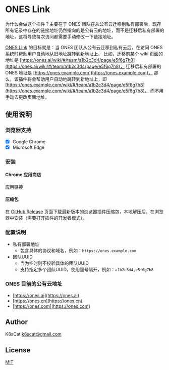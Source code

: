 # ONES Link

为什么会做这个插件？主要在于 ONES 团队在从公有云迁移到私有部署后，现存所有记录中存在的链接地址仍然指向的是公有云的地址，而不是迁移后私有部署的地址，这将导致每次访问都需要手动修改一下链接地址。

[ONES Link](https://github.com/k8scat/ones-link) 的目标就是：当 ONES 团队从公有云迁移到私有云后，在访问 ONES 系统时帮助用户自动地从旧地址跳转到新地址上。
比如，迁移前某个 wiki 页面的地址是 [https://ones.ai/wiki/#/team/a1b2c3d4/page/e5f6g7h8](https://ones.ai/wiki/#/team/a1b2c3d4/page/e5f6g7h8)，
迁移后私有部署的 ONES 地址是 [https://ones.example.com](https://ones.example.com)，
那么，该插件将会帮助用户自动地跳转到新地址上，即 [https://ones.example.com/wiki/#/team/a1b2c3d4/page/e5f6g7h8](https://ones.example.com/wiki/#/team/a1b2c3d4/page/e5f6g7h8)，
而不用手动去更改页面地址。

## 使用说明

### 浏览器支持

- [x] Google Chrome
- [x] Microsoft Edge

### 安装

#### Chrome 应用商店

[应用链接](https://chrome.google.com/webstore/detail/ones-link/khodhfmciemcgodoaklfpaoegloicgpj)

#### 压缩包

在 [GitHub Release](https://github.com/k8scat/ones-link/releases) 页面下载最新版本的浏览器插件压缩包，本地解压后，在浏览器中安装（需要打开插件的开发者模式）。

### 配置说明

- 私有部署地址
  - 包含具体的协议和域名，例如：`https://ones.example.com`
- 团队UUID
  - 当为空时则不校验具体的团队UUID
  - 支持指定多个团队UUID，使用逗号隔开，例如：`a1b2c3d4,e5f6g7h8`

### ONES 目前的公有云地址

- [https://ones.ai](https://ones.ai)
- [https://ones.cn](https://ones.cn)
- [https://ones.com](https://ones.com)

## Author

K8sCat <k8scat@gmail.com>

## License

[MIT](./LICENSE)
